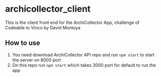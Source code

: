 # archicollector_client
This is the client front end for the ArchiCollector App, challenge of Codeable to Vinco
by David Montoya

## How to use
1. You need download ArchiCollector API repo and run `npm start` to start the server on 8000 port
2. On this repo run `npm start` which takes 3000 port for default to run the app